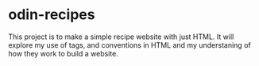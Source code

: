 # odin-recipes

This project is to make a simple recipe website with just HTML.
It will explore my use of tags, and conventions in HTML and my understaning of how they work to build a website.